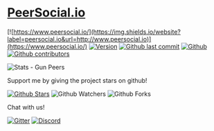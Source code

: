 # [PeerSocial.io](https://www.peersocial.io/)

[![https://www.peersocial.io/](https://img.shields.io/website?label=peersocial.io&url=http://www.peersocial.io)](https://www.peersocial.io/)
[![Version](https://img.shields.io/github/package-json/v/PeerSocial-io/PeerSocial.io)](https://github.com/PeerSocial-io/PeerSocial.io)
[![Github last commit](https://img.shields.io/github/last-commit/PeerSocial-io/PeerSocial.io)](https://github.com/PeerSocial-io/PeerSocial.io/graphs/commit-activity)
[![Github](https://img.shields.io/github/commit-activity/m/PeerSocial-io/PeerSocial.io)](https://github.com/PeerSocial-io/PeerSocial.io)
[![Github contributors](https://img.shields.io/github/contributors/PeerSocial-io/PeerSocial.io)](https://github.com/PeerSocial-io/PeerSocial.io/graphs/contributors)


![Stats - Gun Peers](https://img.shields.io/badge/dynamic/json?label=GUN-PEERS&query=peers.count&url=https://www.peersocial.io/gun/stats.radata)

Support me by giving the project stars on github! 

[![Github Stars](https://img.shields.io/github/stars/PeerSocial-io/PeerSocial.io)](https://github.com/PeerSocial-io/PeerSocial.io/stargazers)
![Github Watchers](https://img.shields.io/github/watchers/PeerSocial-io/PeerSocial.io)
![Github Forks](https://img.shields.io/github/forks/PeerSocial-io/PeerSocial.io)

Chat with us!

[![Gitter](https://img.shields.io/gitter/room/PeerSocial-io/community)](https://gitter.im/PeerSocial-io/community)
[![Discord](https://img.shields.io/discord/699620283748843610)](https://discord.gg/rHM4GmR)

